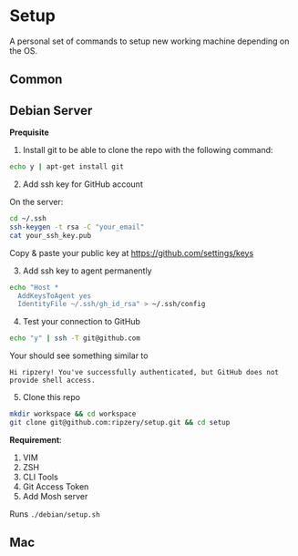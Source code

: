 # Setup

A personal set of commands to setup new working machine depending on the OS.

## Common



## Debian Server

**Prequisite**

1. Install git to be able to clone the repo with the following command:

```bash
echo y | apt-get install git
```

2. Add ssh key for GitHub account

On the server:

```bash
cd ~/.ssh
ssh-keygen -t rsa -C "your_email"
cat your_ssh_key.pub
```
Copy & paste your public key at https://github.com/settings/keys

3. Add ssh key to agent permanently

```bash
echo "Host *
  AddKeysToAgent yes
  IdentityFile ~/.ssh/gh_id_rsa" > ~/.ssh/config
```

4. Test your connection to GitHub

```bash
echo "y" | ssh -T git@github.com
```

Your should see something similar to

```
Hi ripzery! You've successfully authenticated, but GitHub does not provide shell access.
```

5. Clone this repo

```bash
mkdir workspace && cd workspace
git clone git@github.com:ripzery/setup.git && cd setup
```

**Requirement**:

1. VIM
2. ZSH
3. CLI Tools
4. Git Access Token
5. Add Mosh server

Runs `./debian/setup.sh`

## Mac

